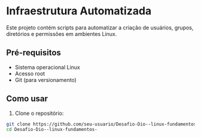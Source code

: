 # Infraestrutura Automatizada

Este projeto contém scripts para automatizar a criação de usuários, grupos, diretórios e permissões em ambientes Linux.

## Pré-requisitos

- Sistema operacional Linux
- Acesso root
- Git (para versionamento)

## Como usar

1. Clone o repositório:
```bash
git clone https://github.com/seu-usuario/Desafio-Dio--linux-fundamentos-.git
cd Desafio-Dio--linux-fundamentos-
